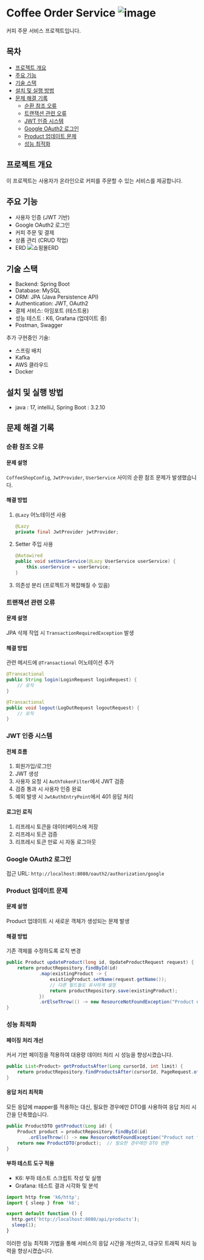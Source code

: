 # Coffee Order Service ![image](https://github.com/user-attachments/assets/573dddcd-4c75-44ef-a24f-f877c301c2cc)


커피 주문 서비스 프로젝트입니다.

## 목차
- [프로젝트 개요](#프로젝트-개요)
- [주요 기능](#주요-기능)
- [기술 스택](#기술-스택)
- [설치 및 실행 방법](#설치-및-실행-방법)
- [문제 해결 기록](#문제-해결-기록)
    - [순환 참조 오류](#순환-참조-오류)
    - [트랜잭션 관련 오류](#트랜잭션-관련-오류)
    - [JWT 인증 시스템](#jwt-인증-시스템)
    - [Google OAuth2 로그인](#google-oauth2-로그인)
    - [Product 업데이트 문제](#product-업데이트-문제)
    - [성능 최적화](#성능-최적화)

## 프로젝트 개요

이 프로젝트는 사용자가 온라인으로 커피를 주문할 수 있는 서비스를 제공합니다.

## 주요 기능

- 사용자 인증 (JWT 기반)
- Google OAuth2 로그인
- 커피 주문 및 결제
- 상품 관리 (CRUD 작업)
- ERD
![쇼핑몰ERD](https://github.com/user-attachments/assets/9fc16349-6f87-418d-b82c-03d3c4b98c63)


## 기술 스택

- Backend: Spring Boot
- Database: MySQL
- ORM: JPA (Java Persistence API)
- Authentication: JWT, OAuth2
- 결제 서비스: 아임포트 (테스트용)
- 성능 테스트 : K6, Grafana (업데이트 중)
- Postman, Swagger

추가 구현중인 기술:
- 스프링 배치
- Kafka
- AWS 클라우드
- Docker 

## 설치 및 실행 방법

- java : 17, intelliJ, Spring Boot : 3.2.10

## 문제 해결 기록

### 순환 참조 오류

#### 문제 설명
`CoffeeShopConfig`, `JwtProvider`, `UserService` 사이의 순환 참조 문제가 발생했습니다.

#### 해결 방법
1. `@Lazy` 어노테이션 사용
   ```java
   @Lazy
   private final JwtProvider jwtProvider;
   ```

2. Setter 주입 사용
   ```java
   @Autowired
   public void setUserService(@Lazy UserService userService) {
       this.userService = userService;
   }
   ```

3. 의존성 분리 (프로젝트가 복잡해질 수 있음)

### 트랜잭션 관련 오류

#### 문제 설명
JPA 삭제 작업 시 `TransactionRequiredException` 발생

#### 해결 방법
관련 메서드에 `@Transactional` 어노테이션 추가
```java
@Transactional
public String login(LoginRequest loginRequest) {
    // 로직
}

@Transactional
public void logout(LogOutRequest logoutRequest) {
    // 로직
}
```

### JWT 인증 시스템

#### 전체 흐름
1. 회원가입/로그인
2. JWT 생성
3. 사용자 요청 시 `AuthTokenFilter`에서 JWT 검증
4. 검증 통과 시 사용자 인증 완료
5. 예외 발생 시 `JwtAuthEntryPoint`에서 401 응답 처리

#### 로그인 로직
1. 리프레시 토큰을 데이터베이스에 저장
2. 리프레시 토큰 검증
3. 리프레시 토큰 만료 시 자동 로그아웃

### Google OAuth2 로그인

접근 URL: `http://localhost:8080/oauth2/authorization/google`

### Product 업데이트 문제

#### 문제 설명
Product 업데이트 시 새로운 객체가 생성되는 문제 발생

#### 해결 방법
기존 객체를 수정하도록 로직 변경
```java
public Product updateProduct(long id, UpdateProductRequest request) {
    return productRepository.findById(id)
            .map(existingProduct -> {
                existingProduct.setName(request.getName());
                // 다른 필드들도 유사하게 설정
                return productRepository.save(existingProduct);
            })
            .orElseThrow(() -> new ResourceNotFoundException("Product not found!"));
}
```

### 성능 최적화

#### 페이징 처리 개선
커서 기반 페이징을 적용하여 대용량 데이터 처리 시 성능을 향상시켰습니다.

```java
public List<Product> getProductsAfter(Long cursorId, int limit) {
    return productRepository.findProductsAfter(cursorId, PageRequest.of(0, limit));
}
```

#### 응답 처리 최적화
모든 응답에 mapper를 적용하는 대신, 필요한 경우에만 DTO를 사용하여 응답 처리 시간을 단축했습니다.

```java
public ProductDTO getProduct(Long id) {
    Product product = productRepository.findById(id)
        .orElseThrow(() -> new ResourceNotFoundException("Product not found"));
    return new ProductDTO(product);  // 필요한 경우에만 DTO 변환
}
```

#### 부하 테스트 도구 적용
- K6: 부하 테스트 스크립트 작성 및 실행
- Grafana: 테스트 결과 시각화 및 분석

```javascript
import http from 'k6/http';
import { sleep } from 'k6';

export default function () {
  http.get('http://localhost:8080/api/products');
  sleep(1);
}
```

이러한 성능 최적화 기법을 통해 서비스의 응답 시간을 개선하고, 대규모 트래픽 처리 능력을 향상시켰습니다.

